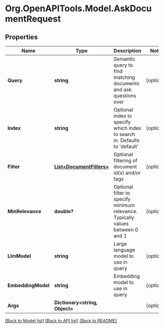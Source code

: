 # Org.OpenAPITools.Model.AskDocumentRequest

## Properties

Name | Type | Description | Notes
------------ | ------------- | ------------- | -------------
**Query** | **string** | Semantic query to find matching documents and ask questions over | [optional] 
**Index** | **string** | Optional index to specify which index to search in. Defaults to &#39;default&#39; | [optional] 
**Filter** | [**List&lt;DocumentFilters&gt;**](DocumentFilters.md) | Optional filtering of document id(s) and/or tags | [optional] 
**MinRelevance** | **double?** | Optional filter to specify minimum relevance. Typically values between 0 and 1 | [optional] 
**LlmModel** | **string** | Large language model to use in query | [optional] 
**EmbeddingModel** | **string** | Embedding model to use in query | [optional] 
**Args** | **Dictionary&lt;string, Object&gt;** |  | [optional] 

[[Back to Model list]](../README.md#documentation-for-models) [[Back to API list]](../README.md#documentation-for-api-endpoints) [[Back to README]](../README.md)

